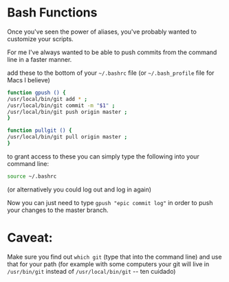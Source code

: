 Bash Functions
==============


Once you've seen the power of aliases, you've probably wanted to customize your scripts.

For me I've always wanted to be able to push commits from the command line in a faster manner.

add these to the bottom of your `~/.bashrc` file (or `~/.bash_profile` file for Macs I believe)

```bash
function gpush () {
/usr/local/bin/git add * ;
/usr/local/bin/git commit -m "$1" ; 
/usr/local/bin/git push origin master ;
}
```

```bash
function pullgit () {
/usr/local/bin/git pull origin master ;
}
```

to grant access to these you can simply type the following into your command line:

```bash
source ~/.bashrc
```

(or alternatively you could log out and log in again)

Now you can just need to type `gpush "epic commit log"` in order to push your changes to the master branch.


# Caveat:

Make sure you find out `which git` (type that into the command line) and use that for your path (for example with some computers your git will live in `/usr/bin/git` instead of `/usr/local/bin/git` -- ten cuidado)
